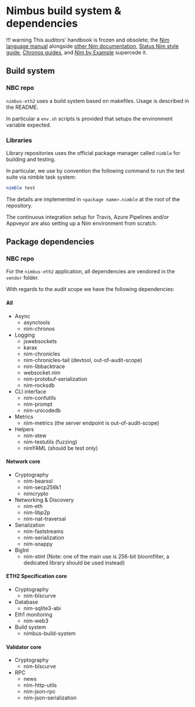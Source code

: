 # Nimbus build system & dependencies

!!! warning
    This auditors' handbook is frozen and obsolete; the [Nim language manual](https://nim-lang.org/docs/manual.html) alongside [other Nim documentation](https://nim-lang.org/documentation.html), [Status Nim style guide](https://status-im.github.io/nim-style-guide/), [Chronos guides](https://github.com/status-im/nim-chronos/blob/master/docs/src/SUMMARY.md), and [Nim by Example](https://nim-by-example.github.io/getting_started/) supercede it.

## Build system

### NBC repo

`nimbus-eth2` uses a build system based on makefiles.
Usage is described in the README.

In particular a `env.sh` scripts is provided that setups the environment variable
expected.

### Libraries

Library repositories uses the official package manager called `nimble`
for building and testing.

In particular, we use by convention the following command to run the test suite via nimble task system:

```Nim
nimble test
```

The details are implemented in `<package name>.nimble` at the root of the repository.

The continuous integration setup for Travis, Azure Pipelines and/or Appveyor
are also setting up a Nim environment from scratch.

## Package dependencies

### NBC repo

For the `nimbus-eth2` application, all dependencies are vendored
in the `vendor` folder.

With regards to the audit scope we have the following dependencies:

#### All

- Async
  - asynctools
  - nim-chronos
- Logging
  - jswebsockets
  - karax
  - nim-chronicles
  - nim-chronicles-tail (devtool, out-of-audit-scope)
  - nim-libbacktrace
  - websocket.nim
  - nim-protobuf-serialization
  - nim-rocksdb
- CLI interface
  - nim-confutils
  - nim-prompt
  - nim-unicodedb
- Metrics
  - nim-metrics (the server endpoint is out-of-audit-scope)
- Helpers
  - nim-stew
  - nim-testutils (fuzzing)
  - nimYAML (should be test only)

#### Network core

- Cryptography
  - nim-bearssl
  - nim-secp256k1
  - nimcrypto
- Networking & Discovery
  - nim-eth
  - nim-libp2p
  - nim-nat-traversal
- Serialization
  - nim-faststreams
  - nim-serialization
  - nim-snappy
- BigInt
  - nim-stint (Note: one of the main use is 256-bit bloomfilter, a dedicated library should be used instead)

#### ETH2 Specification core

- Cryptography
  - nim-blscurve
- Database
  - nim-sqlite3-abi
- Eth1 monitoring
  - nim-web3
- Build system
  - nimbus-build-system

#### Validator core

- Cryptography
  - nim-blscurve
- RPC
  - news
  - nim-http-utils
  - nim-json-rpc
  - nim-json-serialization
